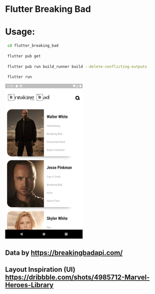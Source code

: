 # Flutter Breaking Bad

# Usage:

```bash
 cd flutter_breaking_bad

 flutter pub get

 flutter pub run build_runner build --delete-conflicting-outputs

 flutter run

```

<img src="screenshot/screen1.png" alt="drawing" width="250"/>

## Data by https://breakingbadapi.com/

## Layout Inspiration (UI) https://dribbble.com/shots/4985712-Marvel-Heroes-Library

